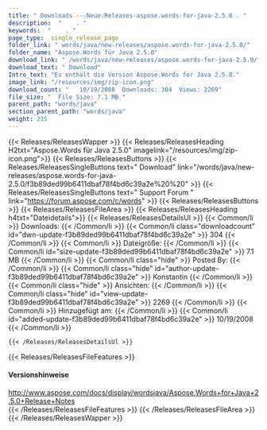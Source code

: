 ```yaml
---
title: " Downloads ---Neue-Releases-aspose.words-for-java-2.5.0 . "
description:  "    . " 
keywords:  "    . " 
page_type:  single_release_page
folder_link: " words/java/new-releases/aspose.words-for-java-2.5.0/"
folder_name: "Aspose.Words für Java 2.5.0"
download_link: " /words/java/new-releases/aspose.words-for-java-2.5.0/f3b89ded99b6411dbaf78f4bd6c39a2e"
download_text: " Download"
Intro_text: "Es enthält die Version Aspose.Words for Java 2.5.0."
image_link: "/resources/img/zip-icon.png"
download_count: "   10/19/2008  Downloads: 304  Views: 2269"
file_size: "  File Size: 7.1 MB "
parent_path: "words/java"
section_parent_path: "words/java"
weight: 215
---
```


{{< Releases/ReleasesWapper >}}
  {{< Releases/ReleasesHeading H2txt="Aspose.Words für Java 2.5.0" imagelink="/resources/img/zip-icon.png">}}
  {{< Releases/ReleasesButtons >}}
    {{< Releases/ReleasesSingleButtons text=" Download" link="/words/java/new-releases/aspose.words-for-java-2.5.0/f3b89ded99b6411dbaf78f4bd6c39a2e%20%20" >}}
    {{< Releases/ReleasesSingleButtons text=" Support Forum " link="https://forum.aspose.com/c/words" >}}
  {{< Releases/ReleasesButtons >}}
  {{< Releases/ReleasesFileArea >}}
    {{< Releases/ReleasesHeading h4txt="Dateidetails">}}
    {{< Releases/ReleasesDetailsUl >}}
            {{< Common/li >}} Downloads: {{< /Common/li >}}
      {{< Common/li class="downloadcount" id="dwn-update-f3b89ded99b6411dbaf78f4bd6c39a2e" >}} 304 {{< /Common/li >}}
      {{< Common/li >}} Dateigröße: {{< /Common/li >}}
      {{< Common/li id="size-update-f3b89ded99b6411dbaf78f4bd6c39a2e" >}} 7.1 MB {{< /Common/li >}} 
      {{< Common/li  class="hide" >}} Posted By: {{< /Common/li >}} 
      {{< Common/li class="hide" id="author-update-f3b89ded99b6411dbaf78f4bd6c39a2e" >}} Konstantin {{< /Common/li >}}
      {{< Common/li class="hide" >}} Ansichten: {{< /Common/li >}}
      {{< Common/li class="hide" id="view-update-f3b89ded99b6411dbaf78f4bd6c39a2e" >}} 2269 {{< /Common/li >}}
      {{< Common/li >}} Hinzugefügt am: {{< /Common/li >}}
      {{< Common/li id="added-update-f3b89ded99b6411dbaf78f4bd6c39a2e" >}} 10/19/2008 {{< /Common/li >}} 

    {{< /Releases/ReleasesDetailsUl >}}

  {{< Releases/ReleasesFileFeatures >}}
      <h4>Versionshinweise</h4><div> <a href="http://www.aspose.com/docs/display/wordsjava/Aspose.Words+for+Java+2.5.0+Release+Notes">http://www.aspose.com/docs/display/wordsjava/Aspose.Words+for+Java+2.5.0+Release+Notes</a></div>
  {{< /Releases/ReleasesFileFeatures >}}
 {{< /Releases/ReleasesFileArea >}}
{{< /Releases/ReleasesWapper >}}



